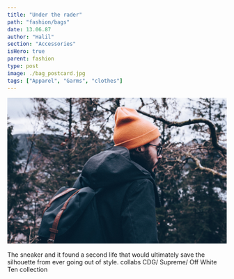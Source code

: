 ```yaml
---
title: "Under the rader"
path: "fashion/bags"
date: 13.06.87
author: "Halil"
section: "Accessories"
isHero: true
parent: fashion
type: post
image: ./bag_postcard.jpg
tags: ["Apparel", "Garms", "clothes"]
---
```


![adidas](./bag_postcard.jpg)

The sneaker and it found a second life that would ultimately save the silhouette from ever going out of style.
collabs CDG/ Supreme/ Off White Ten collection